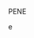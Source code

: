 PENE





















e
<!---
Nakaooo/Nakaooo is a ✨ special ✨ repository because its `README.md` (this file) appears on your GitHub profile.
You can click the Preview link to take a look at your changes.
--->




































































































































